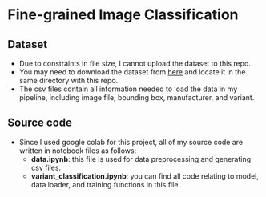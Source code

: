 # Fine-grained Image Classification

## Dataset
- Due to constraints in file size, I cannot upload the dataset to this repo. 
- You may need to download the dataset from [here](https://www.robots.ox.ac.uk/~vgg/data/fgvc-aircraft/) and locate it in the same directory with this repo.
- The csv files contain all information needed to load the data in my pipeline, including image file, bounding box, manufacturer, and variant.
## Source code
- Since I used google colab for this project, all of my source code are written in notebook files as follows:
  - **data.ipynb**: this file is used for data preprocessing and generating csv files.
  - **variant_classification.ipynb**:  you can find all code relating to model, data loader, and training functions in this file. 

